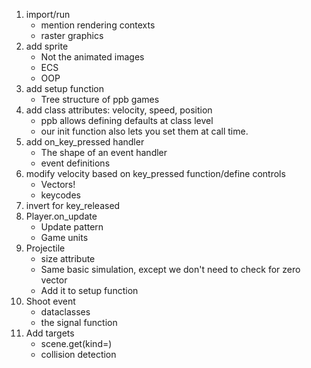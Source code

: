 1. import/run
    - mention rendering contexts
    - raster graphics
2. add sprite
    - Not the animated images
    - ECS
    - OOP
3. add setup function
    - Tree structure of ppb games
4. add class attributes: velocity, speed, position
    - ppb allows defining defaults at class level
    - our init function also lets you set them at call time.
5. add on_key_pressed handler
    - The shape of an event handler
    - event definitions
6. modify velocity based on key_pressed function/define controls
    - Vectors!
    - keycodes
7. invert for key_released
8. Player.on_update
    - Update pattern
    - Game units
9. Projectile
    - size attribute
    - Same basic simulation, except we don't need to check for zero vector
    - Add it to setup function 
10. Shoot event
    - dataclasses
    - the signal function
11. Add targets
    - scene.get(kind=)
    - collision detection
